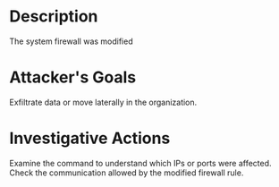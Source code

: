 # Description
The system firewall was modified
# Attacker's Goals
Exfiltrate data or move laterally in the organization.
# Investigative Actions
Examine the command to understand which IPs or ports were affected.
Check the communication allowed by the modified firewall rule.
